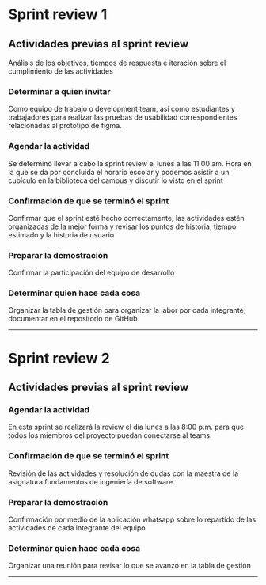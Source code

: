 # Sprint review 1
## Actividades previas al sprint review
Análisis de los objetivos, tiempos de respuesta e iteración sobre el cumplimiento de las actividades
### Determinar a quien invitar
Como equipo de trabajo o development team, así como estudiantes y trabajadores para realizar las pruebas de usabilidad correspondientes relacionadas al prototipo de figma.
### Agendar la actividad
Se determinó llevar a cabo la sprint review el lunes a las 11:00 am. Hora en la que se da por concluida el horario escolar y podemos asistir a un cubículo en la biblioteca del campus y discutir lo visto en el sprint
### Confirmación de que se terminó el sprint
Confirmar que el sprint esté hecho correctamente, las actividades estén organizadas de la mejor forma y revisar los puntos de historia, tiempo estimado y la historia de usuario
### Preparar la demostración
Confirmar la participación del equipo de desarrollo
### Determinar quien hace cada cosa
Organizar la tabla de gestión para organizar la labor por cada integrante, documentar en el repositorio de GitHub

---
# Sprint review 2
## Actividades previas al sprint review
### Agendar la actividad
En esta sprint se realizará la review el día lunes a las 8:00 p.m. para que todos los miembros del proyecto puedan conectarse al teams.
### Confirmación de que se terminó el sprint
Revisión de las actividades y resolución de dudas con la maestra de la asignatura fundamentos de ingeniería de software
### Preparar la demostración
Confirmación por medio de la aplicación whatsapp sobre lo repartido de las actividades de cada integrante del equipo 
### Determinar quien hace cada cosa
Organizar una reunión para revisar lo que se avanzó en la tabla de gestión

---
